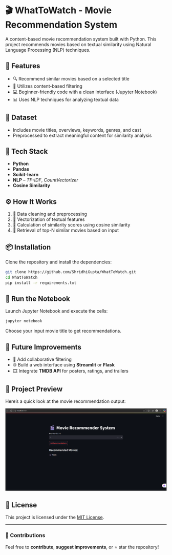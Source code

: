 # 🎬 WhatToWatch - Movie Recommendation System

A content-based movie recommendation system built with Python. This project recommends movies based on textual similarity using Natural Language Processing (NLP) techniques.

## 🚀 Features

- 🔍 Recommend similar movies based on a selected title
- 🧠 Utilizes content-based filtering
- 💻 Beginner-friendly code with a clean interface (Jupyter Notebook)
- 📊 Uses NLP techniques for analyzing textual data

## 📂 Dataset

- Includes movie titles, overviews, keywords, genres, and cast
- Preprocessed to extract meaningful content for similarity analysis

## 🧠 Tech Stack

- **Python**
- **Pandas**
- **Scikit-learn**
- **NLP** – *TF-IDF*, *CountVectorizer*
- **Cosine Similarity**

## ⚙️ How It Works

1. 🧹 Data cleaning and preprocessing  
2. 🔡 Vectorization of textual features  
3. 📐 Calculation of similarity scores using cosine similarity  
4. 🎯 Retrieval of top-N similar movies based on input

## 📦 Installation

Clone the repository and install the dependencies:

```bash
git clone https://github.com/ShridhiGupta/WhatToWatch.git
cd WhatToWatch
pip install -r requirements.txt
```

## 🧪 Run the Notebook

Launch Jupyter Notebook and execute the cells:

```bash
jupyter notebook
```

Choose your input movie title to get recommendations.

## 🌟 Future Improvements

- 🤝 Add collaborative filtering
- 🌐 Build a web interface using **Streamlit** or **Flask**
- 🎞️ Integrate **TMDB API** for posters, ratings, and trailers

## 📸 Project Preview

Here’s a quick look at the movie recommendation output:

![Streamlit App Screenshot](Screenshot.png)


## 📄 License

This project is licensed under the [MIT License](LICENSE).

---

### 🙌 Contributions

Feel free to **contribute**, **suggest improvements**, or ⭐ star the repository!

